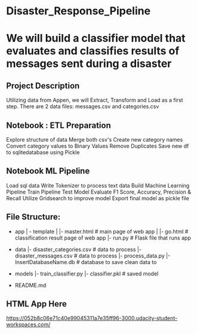 # Disaster_Response_Pipeline

# We will build a classifier model that evaluates and classifies results of messages sent during a disaster

## Project Description

Utilizing data from Appen, we will Extract, Transform and Load as a first step. 
There are 2 data files:
messages.csv and categories.csv

## Notebook : ETL Preparation
  Explore structure of data
  Merge both csv's
  Create new category names
  Convert category values to Binary Values
  Remove Duplicates 
  Save new df to sqlitedatabase using Pickle
  
## Notebook ML Pipeline
  Load sql data
  Write Tokenizer to process text data
  Build Machine Learning Pipeline
  Train Pipeline
  Test Model
  Evaluate F1 Score, Accuracy, Precision & Recall
  Utilize Gridsearch to improve model
  Export final model as pickle file
 

## File Structure:
- app
| - template
| |- master.html  # main page of web app
| |- go.html  # classification result page of web app
|- run.py  # Flask file that runs app

- data
|- disaster_categories.csv  # data to process 
|- disaster_messages.csv  # data to process
|- process_data.py
|- InsertDatabaseName.db   # database to save clean data to

- models
|- train_classifier.py
|- classifier.pkl  # saved model 

- README.md

## HTML App Here

https://052b8c06e71c40e99045311a7e35ff96-3000.udacity-student-workspaces.com/
